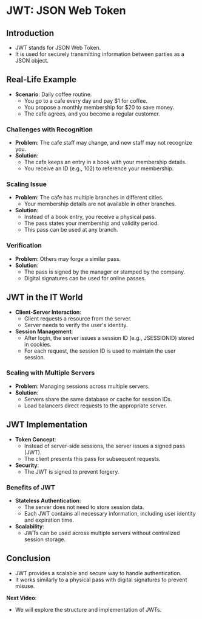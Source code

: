 # JWT: JSON Web Token

## Introduction

- JWT stands for JSON Web Token.
- It is used for securely transmitting information between parties as a JSON object.

## Real-Life Example

- **Scenario**: Daily coffee routine.
  - You go to a cafe every day and pay $1 for coffee.
  - You propose a monthly membership for $20 to save money.
  - The cafe agrees, and you become a regular customer.

### Challenges with Recognition

- **Problem**: The cafe staff may change, and new staff may not recognize you.
- **Solution**:
  - The cafe keeps an entry in a book with your membership details.
  - You receive an ID (e.g., 102) to reference your membership.

### Scaling Issue

- **Problem**: The cafe has multiple branches in different cities.
  - Your membership details are not available in other branches.
- **Solution**:
  - Instead of a book entry, you receive a physical pass.
  - The pass states your membership and validity period.
  - This pass can be used at any branch.

### Verification

- **Problem**: Others may forge a similar pass.
- **Solution**:
  - The pass is signed by the manager or stamped by the company.
  - Digital signatures can be used for online passes.

## JWT in the IT World

- **Client-Server Interaction**:
  - Client requests a resource from the server.
  - Server needs to verify the user's identity.
- **Session Management**:
  - After login, the server issues a session ID (e.g., JSESSIONID) stored in cookies.
  - For each request, the session ID is used to maintain the user session.

### Scaling with Multiple Servers

- **Problem**: Managing sessions across multiple servers.
- **Solution**:
  - Servers share the same database or cache for session IDs.
  - Load balancers direct requests to the appropriate server.

## JWT Implementation

- **Token Concept**:
  - Instead of server-side sessions, the server issues a signed pass (JWT).
  - The client presents this pass for subsequent requests.
- **Security**:
  - The JWT is signed to prevent forgery.

### Benefits of JWT

- **Stateless Authentication**:
  - The server does not need to store session data.
  - Each JWT contains all necessary information, including user identity and expiration time.
- **Scalability**:
  - JWTs can be used across multiple servers without centralized session storage.

## Conclusion

- JWT provides a scalable and secure way to handle authentication.
- It works similarly to a physical pass with digital signatures to prevent misuse.

**Next Video**:

- We will explore the structure and implementation of JWTs.
